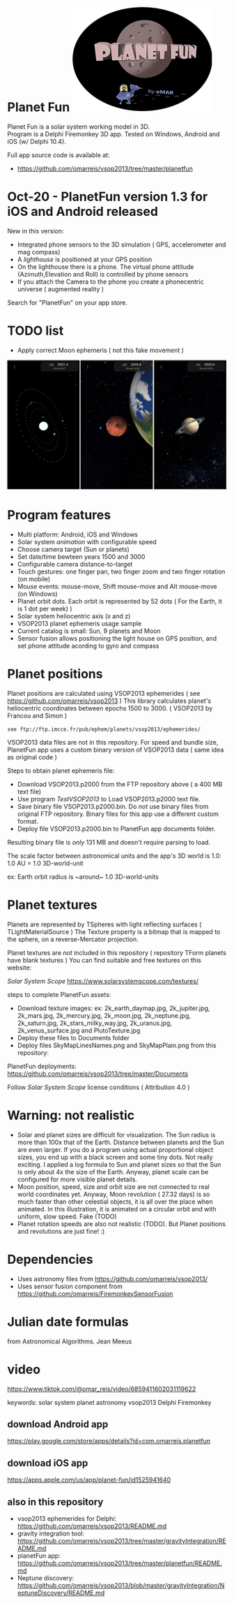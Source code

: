 # Planet Fun      ![banner](bannerPlanetFun.png)

Planet Fun is a solar system working model in 3D.  
Program is a Delphi Firemonkey 3D app. 
Tested on Windows, Android and iOS (w/ Delphi 10.4).

Full app source code is available at:

* https://github.com/omarreis/vsop2013/tree/master/planetfun

# Oct-20 - PlanetFun version 1.3 for iOS and Android released
New in this version:
* Integrated phone sensors to the 3D simulation ( GPS, accelerometer and mag compass)
* A *lighthouse* is positioned at your GPS position
* On the lighthouse there is a phone. The virtual phone attitude (Azimuth,Elevation and Roll) is controlled by phone sensors 
* If you attach the Camera to the phone you create a phonecentric universe ( augmented reality ) 

Search for "PlanetFun" on your app store.

# TODO list
* Apply correct Moon ephemeris ( not this fake movement ) 

![screenshots](screenshotsPlanetFun.png)

# Program features
* Multi platform: Android, iOS and Windows
* Solar system *animation* with configurable speed
* Choose camera target (Sun or planets)
* Set date/time bewteen years 1500 and 3000
* Configurable camera distance-to-target
* Touch gestures: one finger pan, two finger zoom and two finger rotation (on mobile)
* Mouse events: mouse-move, Shift mouse-move and Alt mouse-move (on Windows)
* Planet orbit dots. Each orbit is represented by 52 dots ( For the Earth, it is 1 dot per week) )
* Solar system heliocentric axis (x and z)
* VSOP2013 planet ephemeris usage sample
* Current catalog is small: Sun, 9 planets and Moon
* Sensor fusion allows positioning the light house on GPS position, and set phone attitude acording to gyro and compass

# Planet positions

Planet positions are calculated using VSOP2013 ephemerides ( see https://github.com/omarreis/vsop2013 ) 
This library calculates planet's heliocentric coordinates between epochs 1500 to 3000.
( VSOP2013 by Francou and Simon )

    see ftp://ftp.imcce.fr/pub/ephem/planets/vsop2013/ephemerides/

VSOP2013 data files are not in this repository. 
For speed and bundle size, PlanetFun app uses a custom binary version of VSOP2013 data ( same idea as original code )

Steps to obtain planet ephemeris file:

* Download VSOP2013.p2000 from the FTP repository above ( a 400 MB text file) 
* Use program *TestVSOP2013* to Load VSOP2013.p2000 text file.
* Save binary file VSOP2013.p2000.bin.   Do *not* use binary files from original FTP repository.  Binary files for this app use a different custom format.
* Deploy file VSOP2013.p2000.bin to PlanetFun app documents folder. 

Resulting binary file is *only* 131 MB and doesn't require parsing to load. 

The scale factor between astronomical units and the app's 3D world is 1.0:     
     1.0 AU = 1.0 3D-world-unit  
    
ex: Earth orbit radius is ~around~ 1.0 3D-world-units

# Planet textures

Planets are represented by TSpheres with light reflecting surfaces ( TLightMaterialSource )
The Texture property is a bitmap that is mapped to the sphere, on a reverse-Mercator projection.  

Planet textures are *not* included in this repository ( repository TForm planets have blank textures )
You can find suitable and free textures on this website:

*Solar System Scope*   https://www.solarsystemscope.com/textures/  

steps to complete PlanetFun assets:

* Download texture images: ex: 2k_earth_daymap.jpg, 2k_jupiter.jpg, 2k_mars.jpg, 2k_mercury.jpg, 2k_moon.jpg, 2k_neptune.jpg, 2k_saturn.jpg, 2k_stars_milky_way.jpg, 2k_uranus.jpg, 2k_venus_surface.jpg and PlutoTexture.jpg
* Deploy these files to Documents folder 
* Deploy files SkyMapLinesNames.png and SkyMapPlain.png from this repository:

PlanetFun deployments: https://github.com/omarreis/vsop2013/tree/master/Documents

Follow *Solar System Scope* license conditions ( Attribution 4.0 )

# Warning: not realistic
* Solar and planet sizes are difficult for visualization. The Sun radius is more than 100x that of the Earth. Distance between planets and the Sun are even larger. If you do a program using actual proportional object sizes, you end up with a black screen and some tiny dots. Not really exciting.   I applied a log formula to Sun and planet sizes so that the Sun is only about 4x the size of the Earth. Anyway, planet scale can be configured for more visible planet details.
* Moon position, speed, size and orbit size are not connected to real world coordinates yet. Anyway, Moon revolution ( 27.32 days) is so much faster than other celestial objects, it is all over the place when animated. In this illustration, it is animated on a circular orbit and with uniform, slow speed. Fake (TODO)
* Planet rotation speeds are also not realistic (TODO). But Planet positions and revolutions are just fine!  :)

# Dependencies
*  Uses astronomy files from https://github.com/omarreis/vsop2013/
*  Uses sensor fusion component from https://github.com/omarreis/FiremonkeySensorFusion

# Julian date formulas
from Astronomical Algorithms. Jean Meeus

# video
https://www.tiktok.com/@omar_reis/video/6859411602031119622

keywords: solar system planet astronomy vsop2013 Delphi Firemonkey

## download Android app
https://play.google.com/store/apps/details?id=com.omarreis.planetfun

## download iOS app
https://apps.apple.com/us/app/planet-fun/id1525941640

## also in this repository
* vsop2013 ephemerides for Delphi: https://github.com/omarreis/vsop2013/README.md
* gravity integration tool: https://github.com/omarreis/vsop2013/tree/master/gravityIntegration/README.md
* planetFun app: https://github.com/omarreis/vsop2013/tree/master/planetfun/README.md
* Neptune discovery: https://github.com/omarreis/vsop2013/blob/master/gravityIntegration/NeptuneDiscovery/README.md

